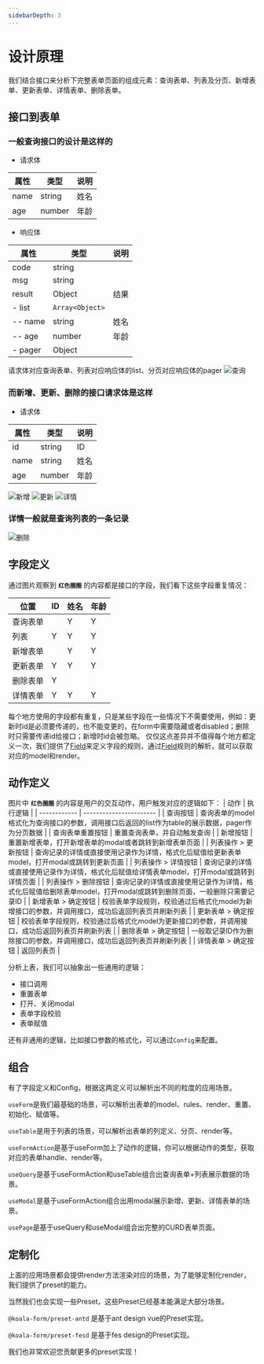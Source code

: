 ```yaml
---
sidebarDepth: 3
---
```


# 设计原理
我们结合接口来分析下完整表单页面的组成元素：查询表单、列表及分页、新增表单、更新表单、详情表单、删除表单。

## 接口到表单
### 一般查询接口的设计是这样的
- 请求体

| 属性         | 类型                    | 说明 |
| ------------ | ----------------------- | ------ |
| name | string | 姓名   |
| age | number | 年龄 |

- 响应体

| 属性         | 类型                    | 说明 |
| ------------ | ----------------------- | ------ |
| code | string |
| msg | string |
| result| Object | 结果
| - list| `Array<Object>` |
|   -- name | string | 姓名
|   -- age | number | 年龄 |
| - pager | Object |

请求体对应查询表单、列表对应响应体的list、分页对应响应体的pager
![查询](/page.png)

### 而新增、更新、删除的接口请求体是这样
- 请求体

| 属性         | 类型                    | 说明 |
| ------------ | ----------------------- | ------ |
| id | string | ID  |
| name | string | 姓名   |
| age | number | 年龄 |

![新增](/insert-form.png)
![更新](/update-form.png)
![详情](/view-form.png)

### 详情一般就是查询列表的一条记录

![删除](/delete-form.png)

## 字段定义
通过图片观察到 **`红色圈圈`** 的内容都是接口的字段，我们看下这些字段重复情况：

| 位置         |   ID                     |  姓名            | 年龄
| ------------ | ----------------------- | --------------- | -----------------
| 查询表单  |  | Y  | Y
| 列表  | Y | Y  | Y
| 新增表单  |  | Y  | Y
| 更新表单  | Y | Y  | Y
| 删除表单  | Y |
| 详情表单  | Y | Y  | Y

每个地方使用的字段都有重复，只是某些字段在一些情况下不需要使用，例如：更新时id是必须要传递的，也不能变更的，在form中需要隐藏或者disabled；删除时只需要传递id给接口；新增时id会被忽略。
仅仅这点差异并不值得每个地方都定义一次，我们提供了[Field](./field.html)来定义字段的规则，通过[Field](./field.html)规则的解析，就可以获取对应的model和render。


## 动作定义
图片中 **`红色圈圈`** 的内容是用户的交互动作，用户触发对应的逻辑如下：
| 动作         |   执行逻辑               |
| ------------ | ----------------------- |
| 查询按钮  | 查询表单的model格式化为查询接口的参数，调用接口后返回的list作为table的展示数据，pager作为分页数据 |
| 查询表单重置按钮  | 重置查询表单，并自动触发查询 |
| 新增按钮  | 重置新增表单，打开新增表单的modal或者跳转到新增表单页面 |
| 列表操作 > 更新按钮  | 查询记录的详情或直接使用记录作为详情，格式化后赋值给更新表单model，打开modal或跳转到更新页面 |
| 列表操作 > 详情按钮  | 查询记录的详情或直接使用记录作为详情，格式化后赋值给详情表单model，打开modal或跳转到详情页面 |
| 列表操作 > 删除按钮  | 查询记录的详情或直接使用记录作为详情，格式化后赋值给删除表单model，打开modal或跳转到删除页面，一般删除只需要记录ID |
| 新增表单 > 确定按钮  | 校验表单字段规则，校验通过后格式化model为新增接口的参数，并调用接口，成功后返回列表页并刷新列表 |
| 更新表单 > 确定按钮  | 校验表单字段规则，校验通过后格式化model为更新接口的参数，并调用接口，成功后返回列表页并刷新列表 |
| 删除表单 > 确定按钮  | 一般取记录ID作为删除接口的参数，并调用接口，成功后返回列表页并刷新列表 | 
| 详情表单 > 确定按钮  | 返回列表页 |

分析上表，我们可以抽象出一些通用的逻辑：
- 接口调用
- 重置表单
- 打开、关闭modal
- 表单字段校验
- 表单赋值

还有非通用的逻辑，比如接口参数的格式化，可以通过`Config`来配置。


## 组合
有了字段定义和Config，根据这两定义可以解析出不同的粒度的应用场景。

`useForm`是我们最基础的场景，可以解析出表单的model、rules、render、重置、初始化、赋值等。

`useTable`是用于列表的场景，可以解析出表单的列定义、分页、render等。

`useFormAction`是基于useForm加上了动作的逻辑，你可以根据动作的类型，获取对应的表单handle、render等。

`useQuery`是基于useFormAction和useTable组合出查询表单+列表展示数据的场景。

`useModal`是基于useFormAction组合出用modal展示新增、更新、详情表单的场景。

`usePage`是基于useQuery和useModal组合出完整的CURD表单页面。

## 定制化
上面的应用场景都会提供render方法渲染对应的场景，为了能够定制化render，我们提供了preset的能力。

当然我们也会实现一些Preset，这些Preset已经基本能满足大部分场景。

`@koala-form/preset-antd` 是基于ant design vue的Preset实现。

`@koala-form/preset-fesd` 是基于fes design的Preset实现。

我们也非常欢迎您贡献更多的preset实现！